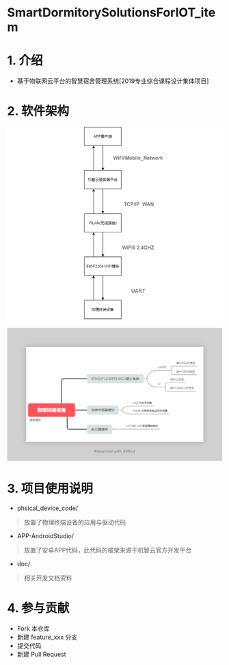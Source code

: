 # SmartDormitorySolutionsForIOT_item

# 1. 介绍

- 基于物联网云平台的智慧宿舍管理系统[2019专业综合课程设计集体项目]

# 2. 软件架构

![](./pic/201912软件设计流程图.png)

# 3. 项目使用说明

- phsical_device_code/ 

>  放置了物理终端设备的应用与驱动代码

- APP-AndroidStudio/

>  放置了安卓APP代码，此代码的框架来源于机智云官方开发平台

- doc/
> 相关开发文档资料

# 4. 参与贡献

- Fork 本仓库
- 新建 feature_xxx 分支
- 提交代码
- 新建 Pull Request
